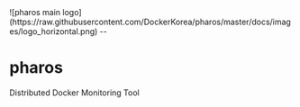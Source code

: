 <meta property="og:image" content="https://avatars1.githubusercontent.com/u/8240809?v=2&amp;s=400" />
![pharos main logo](https://raw.githubusercontent.com/DockerKorea/pharos/master/docs/images/logo_horizontal.png)
--

pharos
======

Distributed Docker Monitoring Tool
